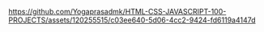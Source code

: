 
https://github.com/Yogaprasadmk/HTML-CSS-JAVASCRIPT-100-PROJECTS/assets/120255515/c03ee640-5d06-4cc2-9424-fd6119a4147d

